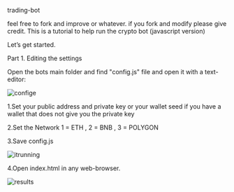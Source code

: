trading-bot

feel free to fork and improve or whatever.
if you fork and modify please give credit.
This is a tutorial to help run the crypto bot (javascript version)

Let’s get started.

Part 1. Editing the settings

Open the bots main folder and find "config.js" file and open it with a text-editor:

![confige](https://user-images.githubusercontent.com/122376751/211582493-8a2b232f-1082-41c0-ac95-f445b614f17e.png)

1.Set your public address and private key or your wallet seed if you have a wallet that does not give you the private key

2.Set the Network  1 = ETH , 2 = BNB , 3 = POLYGON

3.Save config.js

![itrunning](https://user-images.githubusercontent.com/122376751/211582535-70ad689e-da4a-453c-8b72-e19d8a38a622.png)

4.Open index.html in any web-browser.


![results](https://user-images.githubusercontent.com/122376751/211582664-83dc42d4-7a0d-48dd-b91c-64190dcba8f4.jpg)
